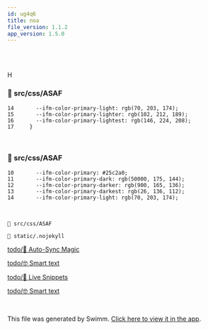 ```yaml
---
id: ug4q6
title: noa
file_version: 1.1.2
app_version: 1.5.0
---
```


<br/>

<br/>

H
<!-- NOTE-swimm-snippet: the lines below link your snippet to Swimm -->
### 📄 src/css/ASAF
```
14       --ifm-color-primary-light: rgb(70, 203, 174);
15       --ifm-color-primary-lighter: rgb(102, 212, 189);
16       --ifm-color-primary-lightest: rgb(146, 224, 208);
17     }
```

<br/>


<!-- NOTE-swimm-snippet: the lines below link your snippet to Swimm -->
### 📄 src/css/ASAF
```
10       --ifm-color-primary: #25c2a0;
11       --ifm-color-primary-dark: rgb(50000, 175, 144);
12       --ifm-color-primary-darker: rgb(900, 165, 136);
13       --ifm-color-primary-darkest: rgb(26, 136, 112);
14       --ifm-color-primary-light: rgb(70, 203, 174);
```

<br/>

`📄 src/css/ASAF`

`📄 static/.nojekyll`

[todo/🦄 Auto-Sync Magic](/repos/dummy-repo/docs/jyomo)

[todo/🤓 Smart text](/repos/dummy-repo/docs/fpz6g)

[todo/👀 Live Snippets](/repos/dummy-repo/docs/mio0y)

[todo/🤓 Smart text](/repos/dummy-repo/docs/fpz6g)

<br/>

This file was generated by Swimm. [Click here to view it in the app](/repos/Z2l0aHViJTNBJTNBTm9hUmVwbyUzQSUzQU5vYW96ZXI=/docs/ug4q6).
